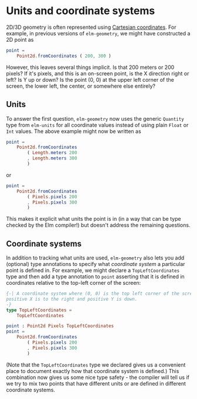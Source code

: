 # Units and coordinate systems

2D/3D geometry is often represented using [Cartesian coordinates][1]. For
example, in previous versions of `elm-geometry`, we might have constructed a 2D
point as

```elm
point =
    Point2d.fromCoordinates ( 200, 300 )
```

However, this leaves several things implicit. Is that 200 meters or 200 pixels?
If it's pixels, and this is an on-screen point, is the X direction right or
left? Is Y up or down? Is the point (0, 0) at the upper left corner of the
screen, the lower left, the center, or somewhere else entirely?

## Units

To answer the first question, `elm-geometry` now uses the generic `Quantity`
type from `elm-units` for all coordinate values instead of using plain `Float`
or `Int` values. The above example might now be written as

```elm
point =
    Point2d.fromCoordinates
        ( Length.meters 200
        , Length.meters 300
        )
```

or

```elm
point =
    Point2d.fromCoordinates
        ( Pixels.pixels 200
        , Pixels.pixels 300
        )
```

This makes it explicit what units the point is in (in a way that can be type
checked by the Elm compiler!) but doesn't address the remaining questions.

## Coordinate systems

In addition to tracking what units are used, `elm-geometry` also lets you add
(optional) type annotations to specify what _coordinate system_ a particular
point is defined in. For example, we might declare a `TopLeftCoordinates` type
and then add a type annotation to `point` asserting that it is defined in
coordinates relative to the top-left corner of the screen:

```elm
{-| A coordinate system where (0, 0) is the top left corner of the screen,
positive X is to the right and positive Y is down.
-}
type TopLeftCoordinates =
    TopLeftCoordinates

point : Point2d Pixels TopLeftCoordinates
point =
    Point2d.fromCoordinates
        ( Pixels.pixels 200
        , Pixels.pixels 300
        )
```

(Note that the `TopLeftCoordinates` type we declared gives us a convenient
place to document exactly how that coordinate system is defined.) This
combination now gives us some nice type safety - the compiler will tell us if
we try to mix two points that have different units or are defined in different
coordinate systems.

[1]: https://en.wikipedia.org/wiki/Cartesian_coordinate_system
